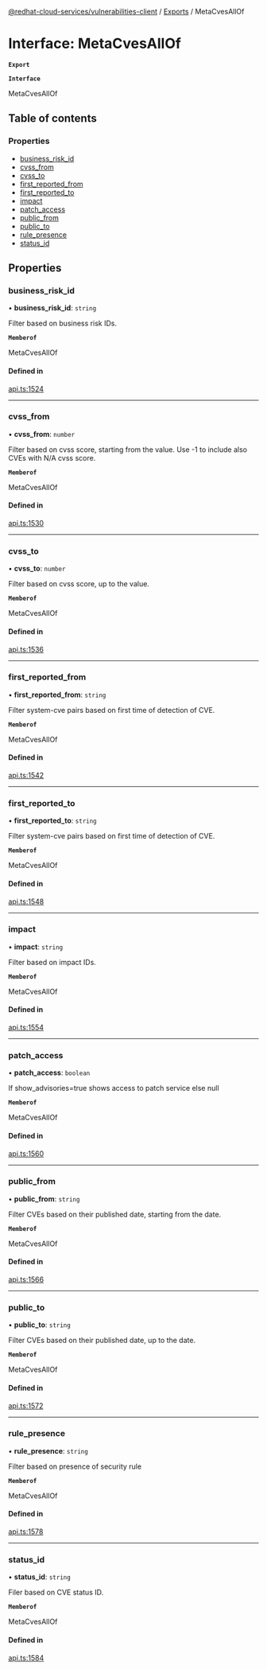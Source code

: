 [@redhat-cloud-services/vulnerabilities-client](../README.md) / [Exports](../modules.md) / MetaCvesAllOf

# Interface: MetaCvesAllOf

**`Export`**

**`Interface`**

MetaCvesAllOf

## Table of contents

### Properties

- [business\_risk\_id](MetaCvesAllOf.md#business_risk_id)
- [cvss\_from](MetaCvesAllOf.md#cvss_from)
- [cvss\_to](MetaCvesAllOf.md#cvss_to)
- [first\_reported\_from](MetaCvesAllOf.md#first_reported_from)
- [first\_reported\_to](MetaCvesAllOf.md#first_reported_to)
- [impact](MetaCvesAllOf.md#impact)
- [patch\_access](MetaCvesAllOf.md#patch_access)
- [public\_from](MetaCvesAllOf.md#public_from)
- [public\_to](MetaCvesAllOf.md#public_to)
- [rule\_presence](MetaCvesAllOf.md#rule_presence)
- [status\_id](MetaCvesAllOf.md#status_id)

## Properties

### business\_risk\_id

• **business\_risk\_id**: `string`

Filter based on business risk IDs.

**`Memberof`**

MetaCvesAllOf

#### Defined in

[api.ts:1524](https://github.com/RedHatInsights/javascript-clients/blob/master/packages/vulnerabilities/api.ts#L1524)

___

### cvss\_from

• **cvss\_from**: `number`

Filter based on cvss score, starting from the value. Use -1 to include also CVEs with N/A cvss score.

**`Memberof`**

MetaCvesAllOf

#### Defined in

[api.ts:1530](https://github.com/RedHatInsights/javascript-clients/blob/master/packages/vulnerabilities/api.ts#L1530)

___

### cvss\_to

• **cvss\_to**: `number`

Filter based on cvss score, up to the value.

**`Memberof`**

MetaCvesAllOf

#### Defined in

[api.ts:1536](https://github.com/RedHatInsights/javascript-clients/blob/master/packages/vulnerabilities/api.ts#L1536)

___

### first\_reported\_from

• **first\_reported\_from**: `string`

Filter system-cve pairs based on first time of detection of CVE.

**`Memberof`**

MetaCvesAllOf

#### Defined in

[api.ts:1542](https://github.com/RedHatInsights/javascript-clients/blob/master/packages/vulnerabilities/api.ts#L1542)

___

### first\_reported\_to

• **first\_reported\_to**: `string`

Filter system-cve pairs based on first time of detection of CVE.

**`Memberof`**

MetaCvesAllOf

#### Defined in

[api.ts:1548](https://github.com/RedHatInsights/javascript-clients/blob/master/packages/vulnerabilities/api.ts#L1548)

___

### impact

• **impact**: `string`

Filter based on impact IDs.

**`Memberof`**

MetaCvesAllOf

#### Defined in

[api.ts:1554](https://github.com/RedHatInsights/javascript-clients/blob/master/packages/vulnerabilities/api.ts#L1554)

___

### patch\_access

• **patch\_access**: `boolean`

If show_advisories=true shows access to patch service else null

**`Memberof`**

MetaCvesAllOf

#### Defined in

[api.ts:1560](https://github.com/RedHatInsights/javascript-clients/blob/master/packages/vulnerabilities/api.ts#L1560)

___

### public\_from

• **public\_from**: `string`

Filter CVEs based on their published date, starting from the date.

**`Memberof`**

MetaCvesAllOf

#### Defined in

[api.ts:1566](https://github.com/RedHatInsights/javascript-clients/blob/master/packages/vulnerabilities/api.ts#L1566)

___

### public\_to

• **public\_to**: `string`

Filter CVEs based on their published date, up to the date.

**`Memberof`**

MetaCvesAllOf

#### Defined in

[api.ts:1572](https://github.com/RedHatInsights/javascript-clients/blob/master/packages/vulnerabilities/api.ts#L1572)

___

### rule\_presence

• **rule\_presence**: `string`

Filter based on presence of security rule

**`Memberof`**

MetaCvesAllOf

#### Defined in

[api.ts:1578](https://github.com/RedHatInsights/javascript-clients/blob/master/packages/vulnerabilities/api.ts#L1578)

___

### status\_id

• **status\_id**: `string`

Filer based on CVE status ID.

**`Memberof`**

MetaCvesAllOf

#### Defined in

[api.ts:1584](https://github.com/RedHatInsights/javascript-clients/blob/master/packages/vulnerabilities/api.ts#L1584)
